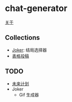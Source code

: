 # chat-generator

[关于](https://chat.yunyoujun.cn/about)

## Collections

- [Joker](https://chat.yunyoujun.cn/dataset/joker): 结局选择器
- [表格投稿](https://yunlefun.feishu.cn/wiki/CP3LwoFW8idLg9kmTxhcPuLSnBf?sheet=6a7dc9)

## TODO

- [未来计划](https://chat.yunyoujun.cn/about#%E6%9C%AA%E6%9D%A5%E8%AE%A1%E5%88%92)
- Joker
  - Gif 生成器
